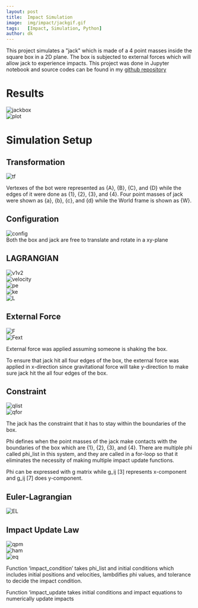 ```yaml
---
layout: post
title:  Impact Simulation
image:  img/impact/jackgif.gif
tags:   [Impact, Simulation, Python]
author: dk
---
```


This project simulates a "jack" which is made of a 4 point masses inside the square box in a 2D plane. The box is subjected to external forces which will allow jack to experience impacts. This project was done in Jupyter notebook and source codes can be found in my [github repository](https://github.com/rubberdk/jack-in-the-box)

# Results

<div class="post-flex-display">
    <img src="/img/impact/jackgif.gif" alt="jackbox">
</div>

<div class="post-flex-display">
    <img src="/img/impact/plot.png" alt="plot">
</div>

# Simulation Setup

## Transformation
<div class="post-flex-display">
    <img src="/img/impact/draw.png" alt="tf">
</div>

Vertexes of the bot were represented as {A}, {B}, {C}, and {D} while the edges of it were done as {1}, {2}, {3}, and {4}. Four point masses of jack were shown as {a}, {b}, {c}, and {d} while the World frame is shown as {W}.


## Configuration
<div class="post-flex-display">
    <img src="/img/impact/config.png" alt="config">
</div>
Both the box and jack are free to translate and rotate in a xy-plane


## LAGRANGIAN

<div class="post-flex-display">
    <img src="/img/impact/v1v2.png" alt="v1v2">
</div>

<div class="post-flex-display">
    <img src="/img/impact/velocity.png" alt="velocity">
</div>

<div class="post-flex-display">
    <img src="/img/impact/pe.png" alt="pe">
</div>

<div class="post-flex-display">
    <img src="/img/impact/ke.png" alt="ke">
</div>

<div class="post-flex-display">
    <img src="/img/impact/L.png" alt="L">
</div>


## External Force

<div class="post-flex-display">
    <img src="/img/impact/F.png" alt="F">
</div>

<div class="post-flex-display">
    <img src="/img/impact/Fext.png" alt="Fext">
</div>

External force was applied assuming someone is shaking the box.

To ensure that jack hit all four edges of the box, the external force was applied in x-direction since gravitational force will take y-direction to make sure jack hit the all four edges of the box.

## Constraint

<div class="post-flex-display">
    <img src="/img/impact/qlist.png" alt="qlist">
</div>

<div class="post-flex-display">
    <img src="/img/impact/qfor.png" alt="qfor">
</div>

The jack has the constraint that it has to stay within the boundaries of the box.

Phi defines when the point masses of the jack make contacts with the boundaries of the box which are {1}, {2}, {3}, and {4}. There are multiple phi called phi_list in this system, and they are called in a for-loop so that it eliminates the necessity of making multiple impact update functions.

Phi can be expressed with g matrix while g_ij [3] represents x-component and g_ij [7] does y-component.

## Euler-Lagrangian

<div class="post-flex-display">
    <img src="/img/impact/EL.png" alt="EL">
</div>

## Impact Update Law

<div class="post-flex-display">
    <img src="/img/impact/qpm.png" alt="qpm">
</div>

<div class="post-flex-display">
    <img src="/img/impact/ham.png" alt="ham">
</div>

<div class="post-flex-display">
    <img src="/img/impact/eq.png" alt="eq">
</div>


Function ‘impact_condition’ takes phi_list and initial conditions which includes initial positions and velocities, lambdifies phi values, and tolerance to decide the impact condition.

Function ‘impact_update takes initial conditions and impact equations to numerically update impacts